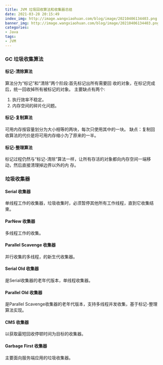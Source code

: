 ```yaml
---
title: JVM 垃圾回收算法和收集器总结
date: 2021-03-28 20:15:49
index_img: http://image.wangxiaohuan.com/blog/image/20210406134403.png
banner_img: http://image.wangxiaohuan.com/blog/image/20210406134403.png
categories:
- Java
tags:
- JVM
---
```


### GC 垃圾收集算法

#### 标记-清除算法

算法分为“标记”和“清除”两个阶段:首先标记出所有需要回 收的对象，在标记完成后，统一回收掉所有被标记的对象。
主要缺点有两个:

1. 执行效率不稳定。
2. 内存空间的碎片化问题。

#### 标记-复制算法

可用内存按容量划分为大小相等的两块，每次只使用其中的一块。
缺点：复制回收算法的代价是将可用内存缩小为了原来的一半。

#### 标记-整理算法

标记过程仍然与“标记-清除”算法一样，让所有存活的对象都向内存空间一端移动，然后直接清理掉边界以外的内 存。

### 垃圾收集器

#### Serial 收集器

单线程工作的收集器，垃圾收集时，必须暂停其他所有工作线程，直到它收集结束。

#### ParNew 收集器

多线程工作的收集。

#### Parallel Scavenge 收集器

并行收集的多线程，的新生代收集器。

#### Serial Old 收集器

是Serial收集器的老年代版本，单线程收集器。

#### Parallel Old 收集器

是Parallel Scavenge收集器的老年代版本，支持多线程并发收集，基于标记-整理算法实现。

#### CMS 收集器

以获取最短回收停顿时间为目标的收集器。

#### Garbage First 收集器

主要面向服务端应用的垃圾收集器。